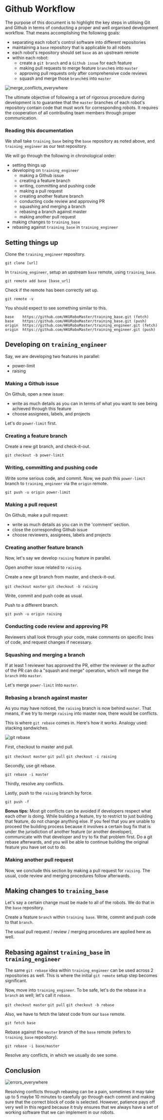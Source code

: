 # Github Workflow

The purpose of this document is to highlight the key steps in utilising Git and Github in terms of conducting a proper and well organised development workflow. That means accomplishing the following goals:
- separating each robot's control software into different repositories
- maintaining a `base` repository that is applicable to all robots
- each robot's repository should set `base` as an upstream remote
- within each robot:
  - create a `git branch` and a `Github issue` for each feature
  - making pull requests to merge feature `branch`es into `master`
  - approving pull requests only after comprehensive code reviews
  - squash and merge those `branch`es into `master`

![merge_conflicts_everywhere](./readme_img/merge_conflicts_everywhere.png)

The ultimate objective of following a set of rigorous procedure during development is to guarantee that the `master` branches of each robot's repository contain code that must work for corresponding robots. It requires the cooperation of all contributing team members through proper communication.

### Reading this documentation
We shall take `training_base` being the `base` repository as noted above, and `training_engineer` as our test repository.

We will go through the following in chronological order:
- setting things up
- developing on `training_engineer`
  - making a Github issue
  - creating a feature branch
  - writing, committing and pushing code
  - making a pull request
  - creating another feature branch
  - conducting code review and approving PR
  - squashing and merging a branch
  - rebasing a branch against master
  - making another pull request
- making changes to `training_base`
- rebasing against `training_base` in `training_engineer`

## Setting things up
Clone the `training_engineer` repository.

`git clone [url]`

In `training_engineer`, setup an upstream `base` remote, using `training_base`.

`git remote add base [base_url]`

Check if the remote has been correctly set up.

`git remote -v`

You should expect to see something similar to this.
```
base	https://github.com/HKURoboMaster/training_base.git (fetch)
base	https://github.com/HKURoboMaster/training_base.git (push)
origin	https://github.com/HKURoboMaster/training_engineer.git (fetch)
origin	https://github.com/HKURoboMaster/training_engineer.git (push)
```

## Developing on `training_engineer`
Say, we are developing two features in parallel:
- power-limit
- raising

### Making a Github issue
On Github, open a new issue:
- write as much details as you can in terms of what you want to see being achieved through this feature
- choose assignees, labels, and projects

Let's do `power-limit` first.

### Creating a feature branch
Create a new git branch, and check-it-out.

`git checkout -b power-limit`

### Writing, committing and pushing code

Write some serious code, and commit. Now, we push this `power-limit` branch to `training_engineer` via the `origin` remote.

`git push -u origin power-limit`

### Making a pull request
On Github, make a pull request:
- write as much details as you can in the 'comment' section.
- close the corresponding Github issue
- choose reviewers, assignees, labels and projects

### Creating another feature branch
Now, let's say we develop `raising` feature in parallel.

Open another issue related to `raising`.

Create a new git branch from master, and check-it-out.

`git checkout master`
`git checkout -b raising`

Write, commit and push code as usual.

Push to a different branch.

`git push -u origin raising`

### Conducting code review and approving PR
Reviewers shall look through your code, make comments on specific lines of code, and request changes if necessary.

### Squashing and merging a branch
If at least 1 reviewer has approved the PR, either the reviewer or the author of the PR can do a "squash and merge" operation, which will merge the `branch` into `master`.

Let's merge `power-limit` into `master`.

### Rebasing a branch against master
As you may have noticed, the `raising` branch is now behind `master`. That means, if we try to merge `raising` into master now, there would be conflicts.

This is where `git rebase` comes in. Here's how it works. Analogy used: stacking sandwiches.

![git rebase](/readme_img/git_rebase.jpeg)

First, checkout to master and pull.

`git checkout master`
`git pull`
`git checkout -i raising`

Secondly, use git rebase.

`git rebase -i master`

Thirdly, resolve any conflicts.

Lastly, push to the `raising` branch by force.

`git push -f`

**Bonus tips:** Most git conflicts can be avoided if developers respect what each other is doing. While building a feature, try to restrict to just building that feature, do not change anything else. If you feel that you are unable to proceed the building process because it involves a certain bug fix that is under the jurisdiction of another feature (or another developer), communicate with that developer and try to fix that problem first. Do a git rebase afterwards, and you will be able to continue building the original feature you have set out to do.

### Making another pull request
Now, we conclude this section by making a pull request for `raising`. The usual, code review and merging procedures follow afterwards.

## Making changes to `training_base`
Let's say a certain change must be made to all of the robots. We do that in the `base` repository.

Create a feature `branch` within `training base`. Write, commit and push code to that `branch`.

The usual pull request / review / merging procedures are applied here as well.

## Rebasing against `training_base` in `training_engineer`

The same `git rebase` idea within `training_engineer` can be used across 2 repositories as well. This is where the initial `git remote` setup step becomes significant.

Now, move into `training_engineer`. To be safe, let's do the rebase in a `branch` as well; let's call it `rebase`.

`git checkout master`
`git pull`
`git checkout -b rebase`

Also, we have to fetch the latest code from our `base` remote.

`git fetch base`

Rebase against the `master` branch of the `base` remote (refers to `training_base` repository).

`git rebase -i base/master`

Resolve any conflicts, in which we usually do see some.

## Conclusion
![errors_everywhere](./readme_img/errors_everywhere.png)

Resolving conflicts through rebasing can be a pain, sometimes it may take up to 5 maybe 10 minutes to carefully go through each commit and making sure that the correct block of code is selected. However, patience pays off very well in this regard because it truly ensures that we always have a set of working software that we can implement in our robots.
